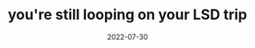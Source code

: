 ---
title: "you're still looping on your LSD trip"
date: 2022-07-30
related: reality is a trip
type: fragment
tags:
  - LSD
  - fragment
---